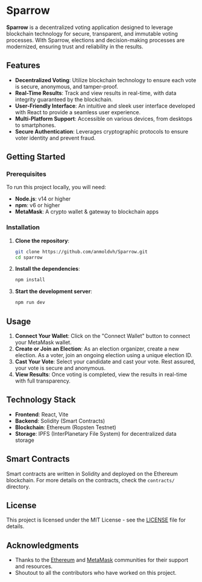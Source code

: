 # Sparrow

**Sparrow** is a decentralized voting application designed to leverage blockchain technology for secure, transparent, and immutable voting processes. With Sparrow, elections and decision-making processes are modernized, ensuring trust and reliability in the results.

## Features

- **Decentralized Voting**: Utilize blockchain technology to ensure each vote is secure, anonymous, and tamper-proof.
- **Real-Time Results**: Track and view results in real-time, with data integrity guaranteed by the blockchain.
- **User-Friendly Interface**: An intuitive and sleek user interface developed with React to provide a seamless user experience.
- **Multi-Platform Support**: Accessible on various devices, from desktops to smartphones.
- **Secure Authentication**: Leverages cryptographic protocols to ensure voter identity and prevent fraud.

## Getting Started

### Prerequisites

To run this project locally, you will need:

- **Node.js**: v14 or higher
- **npm**: v6 or higher
- **MetaMask**: A crypto wallet & gateway to blockchain apps

### Installation

1. **Clone the repository**:

   ```bash
   git clone https://github.com/anmoldvh/Sparrow.git
   cd sparrow
   ```

2. **Install the dependencies**:

   ```bash
   npm install
   ```

3. **Start the development server**:

   ```bash
   npm run dev
   ```


## Usage

1. **Connect Your Wallet**: Click on the "Connect Wallet" button to connect your MetaMask wallet.
2. **Create or Join an Election**: As an election organizer, create a new election. As a voter, join an ongoing election using a unique election ID.
3. **Cast Your Vote**: Select your candidate and cast your vote. Rest assured, your vote is secure and anonymous.
4. **View Results**: Once voting is completed, view the results in real-time with full transparency.

## Technology Stack

- **Frontend**: React, Vite
- **Backend**: Solidity (Smart Contracts)
- **Blockchain**: Ethereum (Ropsten Testnet)
- **Storage**: IPFS (InterPlanetary File System) for decentralized data storage

## Smart Contracts

Smart contracts are written in Solidity and deployed on the Ethereum blockchain. For more details on the contracts, check the `contracts/` directory.

## License

This project is licensed under the MIT License - see the [LICENSE](LICENSE) file for details.

## Acknowledgments

- Thanks to the [Ethereum](https://ethereum.org/) and [MetaMask](https://metamask.io/) communities for their support and resources.
- Shoutout to all the contributors who have worked on this project.


